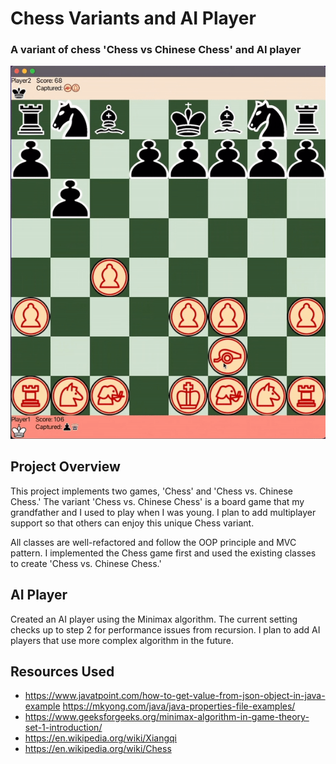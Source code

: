 # Chess Variants and AI Player

### A variant of chess 'Chess vs Chinese Chess' and AI player

![](resources/images/chess-play.gif)

## Project Overview

This project implements two games, 'Chess' and 'Chess vs. Chinese Chess.' The variant 'Chess vs. Chinese Chess' is a board
game that my grandfather and I used to play when I was young. I plan to add multiplayer support so that others can enjoy this unique Chess variant.

All classes are well-refactored and follow the OOP principle and MVC pattern. I implemented the Chess game first and used the existing classes to create 'Chess vs. Chinese Chess.'
## AI Player 
Created an AI player using the Minimax algorithm. The current setting checks up to step 2 for performance issues from recursion.
I plan to add AI players that use more complex algorithm in the future.
## Resources Used

- https://www.javatpoint.com/how-to-get-value-from-json-object-in-java-example https://mkyong.com/java/java-properties-file-examples/
- https://www.geeksforgeeks.org/minimax-algorithm-in-game-theory-set-1-introduction/
- https://en.wikipedia.org/wiki/Xiangqi
- https://en.wikipedia.org/wiki/Chess

